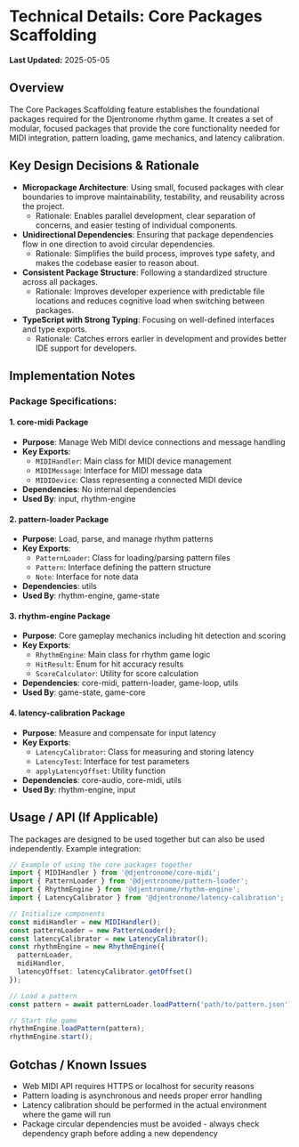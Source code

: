 # Technical Details: Core Packages Scaffolding

**Last Updated:** 2025-05-05

## Overview
The Core Packages Scaffolding feature establishes the foundational packages required for the Djentronome rhythm game. It creates a set of modular, focused packages that provide the core functionality needed for MIDI integration, pattern loading, game mechanics, and latency calibration.

## Key Design Decisions & Rationale
* **Micropackage Architecture**: Using small, focused packages with clear boundaries to improve maintainability, testability, and reusability across the project.
  * Rationale: Enables parallel development, clear separation of concerns, and easier testing of individual components.
* **Unidirectional Dependencies**: Ensuring that package dependencies flow in one direction to avoid circular dependencies.
  * Rationale: Simplifies the build process, improves type safety, and makes the codebase easier to reason about.
* **Consistent Package Structure**: Following a standardized structure across all packages.
  * Rationale: Improves developer experience with predictable file locations and reduces cognitive load when switching between packages.
* **TypeScript with Strong Typing**: Focusing on well-defined interfaces and type exports.
  * Rationale: Catches errors earlier in development and provides better IDE support for developers.

## Implementation Notes
### Package Specifications:

#### 1. core-midi Package
- **Purpose**: Manage Web MIDI device connections and message handling
- **Key Exports**: 
  - `MIDIHandler`: Main class for MIDI device management
  - `MIDIMessage`: Interface for MIDI message data
  - `MIDIDevice`: Class representing a connected MIDI device
- **Dependencies**: No internal dependencies
- **Used By**: input, rhythm-engine

#### 2. pattern-loader Package
- **Purpose**: Load, parse, and manage rhythm patterns
- **Key Exports**:
  - `PatternLoader`: Class for loading/parsing pattern files
  - `Pattern`: Interface defining the pattern structure
  - `Note`: Interface for note data
- **Dependencies**: utils
- **Used By**: rhythm-engine, game-state

#### 3. rhythm-engine Package
- **Purpose**: Core gameplay mechanics including hit detection and scoring
- **Key Exports**:
  - `RhythmEngine`: Main class for rhythm game logic
  - `HitResult`: Enum for hit accuracy results
  - `ScoreCalculator`: Utility for score calculation
- **Dependencies**: core-midi, pattern-loader, game-loop, utils
- **Used By**: game-state, game-core

#### 4. latency-calibration Package
- **Purpose**: Measure and compensate for input latency
- **Key Exports**:
  - `LatencyCalibrator`: Class for measuring and storing latency
  - `LatencyTest`: Interface for test parameters
  - `applyLatencyOffset`: Utility function
- **Dependencies**: core-audio, core-midi, utils
- **Used By**: rhythm-engine, input

## Usage / API (If Applicable)
The packages are designed to be used together but can also be used independently. Example integration:

```typescript
// Example of using the core packages together
import { MIDIHandler } from '@djentronome/core-midi';
import { PatternLoader } from '@djentronome/pattern-loader';
import { RhythmEngine } from '@djentronome/rhythm-engine';
import { LatencyCalibrator } from '@djentronome/latency-calibration';

// Initialize components
const midiHandler = new MIDIHandler();
const patternLoader = new PatternLoader();
const latencyCalibrator = new LatencyCalibrator();
const rhythmEngine = new RhythmEngine({
  patternLoader,
  midiHandler,
  latencyOffset: latencyCalibrator.getOffset()
});

// Load a pattern
const pattern = await patternLoader.loadPattern('path/to/pattern.json');

// Start the game
rhythmEngine.loadPattern(pattern);
rhythmEngine.start();
```

## Gotchas / Known Issues
- Web MIDI API requires HTTPS or localhost for security reasons
- Pattern loading is asynchronous and needs proper error handling
- Latency calibration should be performed in the actual environment where the game will run
- Package circular dependencies must be avoided - always check dependency graph before adding a new dependency 